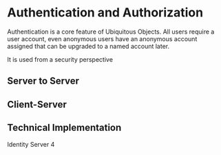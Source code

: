 
# Authentication and Authorization

Authentication is a core feature of Ubiquitous Objects.  All users require a user account, even anonymous users have an anonymous account assigned that can be upgraded to a named account later.

It is used from a security perspective


## Server to Server

## Client-Server

## Technical Implementation

Identity Server 4


